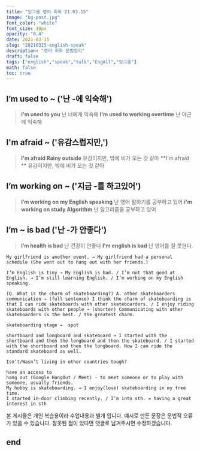 ```yaml
---
title: "잉그올 영어 회화 21.03.15"
image: "bg-post.jpg"
font_color: "white"
font_size: 30px
opacity: "0.4"
date: 2021-03-15
slug: "20210315-english-speak"
description: "영어 회화 문법정리"
draft: false
tags: ["english","speak","talk","EngAll","잉그올"]
math: false
toc: true
---
```


## 	I’m used to ~ ('난 -에 익숙해')
> **I'm used to you** 난 너에게 익숙해
> **I'm used to working overtime** 난 야근에 익숙해



## 	I'm afraid ~ ('유감스럽지만,')
> **I'm afraid Rainy outside** 유감이지만, 밖에 비가 오는 것 같아
> **I'm afraid ** 유감이지만, 밖에 비가 오는 것 같아



## 	 I’m working on ~ ('지금 -를 하고있어')
> **I’m working on my English speaking** 난 영어 말하기를 공부하고 있어
> **i'm working on study Algorithm** 난 알고리즘을 공부하고 있어

## 	 I’m ~ is bad ('난 -가 안좋다')
> **I’m health is bad** 난 건강이 안좋다
> **I'm english is bad** 난 영어를 잘 못한다.




```
My girlfriend is another event. → My girlfriend had a personal schedule (She went out to hang out with her friends.)

I’m English is tiny → My English is bad. / I’m not that good at English. → I’m still learning English. / I’m working on my English speaking.

(Q. What is the charm of skateboarding?) A. other skateboarders communication → (full sentence) I think the charm of skateboarding is that I can ride skateboards with other skateboarders. / I enjoy riding skateboards with other people → (shorter) Communicating with other skateboarders is the best. / the greatest charm. 

skateboarding stage →  spot

shortboard and longboard and skateboard → I started with the shortboard and then the longboard and then the skateboard. / I started with the shortboard and then the longboard. Now I can ride the standard skateboard as well.

Isn’t/Wasn’t living in other countries tough?

have an access to
hang out (Google HangOut / Meet) - to meet someone or to play with someone, usually friends.
My hobby is skateboarding. → I enjoy(love) skateboarding in my free time.
I started in-door climbing recently. / I’m into sth. = having a great interest in sth

```

본 게시물은 개인 복습용이라 수업내용과 별개 입니다.
예시로 만든 문장은 문법적 오류가 있을 수 있습니다. 
잘못된 점이 있다면 댓글로 남겨주시면 수정하겠습니다. 

## end